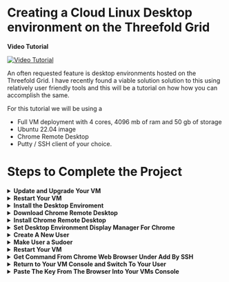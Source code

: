 # Creating a Cloud Linux Desktop environment on the Threefold Grid 


**Video Tutorial**


[![Video Tutorial](https://img.youtube.com/vi/FVy-nOcyKJQ/0.jpg)](https://www.youtube.com/watch?v=FVy-nOcyKJQ)


An often requested feature is desktop environments hosted on the Threefold Grid. I have recently found a viable solution solution to this using relatively user friendly tools and this will be a tutorial on how how you can accomplish the same. 

For this tutorial we will be using a 
- Full VM deployment with 4 cores, 4096 mb of ram and 50 gb of storage
- Ubuntu 22.04 image
- Chrome Remote Desktop 
- Putty / SSH client of your choice. 

# Steps to Complete the Project 


<details>
    <summary><b>Update and Upgrade Your VM</b></summary> 

After Connecting to your VM via SSH, run these commands in your terminal for Ubuntu 22.04 
```
apt update && apt upgrade -y 
```

If you encouter an error about a grub update on a pink screen, simply press yes and proceed, this is a incompatability between that update and the hypervisor firmware, it will not affect peformance, but this error can be avoided by running this command prior to updating 
```
apt-mark hold grub-efi-amd64-signed
```


   <details>
            <summary><b<p style="color:blue;">Jump to Update and Upgrade Your VM Video Section</p></b></summary>

https://www.youtube.com/watch?v=FVy-nOcyKJQ&t=199s

   </details>
</details>

<details>
    <summary><b>Restart Your VM</b></summary> 

```
reboot -f
```

<details>
        <summary><b><p style="color:blue;">Jump to Restart Your VM Video Section</p></b></summary>

https://www.youtube.com/watch?v=FVy-nOcyKJQ&t=236s

   </details>
</details>

<details>
    <summary><b>Install the Desktop Enviroment</b></summary> 

Once you have update your VM you will want to run this command, this is a large download and the install takes awhile 
```
apt install ubuntu-desktop
```

<details>
        <summary><b><p style="color:blue;">Jump to Install the Desktop Enviroment Video Section</p></b></summary>

https://www.youtube.com/watch?v=FVy-nOcyKJQ&t=283s

   </details>
</details>

<details>
    <summary><b>Download Chrome Remote Desktop</b></summary>

Now we will download the software package that will install the chrome remote desktop extension 
```
wget https://dl.google.com/linux/direct/chrome-remote-desktop_current_amd64.deb
```

<details>
        <summary><b><p style="color:blue;">Jump to Download Chrome Remote Desktop Video Section</p></b></summary>

https://www.youtube.com/watch?v=FVy-nOcyKJQ&t=349s

   </details>
</details>

<details>
    <summary><b>Install Chrome Remote Desktop</b></summary> 

Now We will install the package the package we just downloaded from the directory we downloaded it to (should be where you are)
```
apt-get install --assume-yes ./chrome-remote-desktop_current_amd64.deb
```

<details>
        <summary><b><p style="color:blue;">Jump to Install Chrome Remote Desktop Video Section</p></b></summary>

https://www.youtube.com/watch?v=FVy-nOcyKJQ&t=362s

   </details>
</details>

<details>
    <summary><b>Set Desktop Environment Display Manager For Chrome</b></summary> 

```
bash -c echo “exec /etc/X11/Xsession /usr/bin/gnome-session” > /etc/chrome-remote-desktop-session’
```

<details>
        <summary><b><p style="color:blue;">Jump to Set Desktop Environment Display Manager For Chrome Video Section</p></b></summary>

https://www.youtube.com/watch?v=FVy-nOcyKJQ&t=390s

   </details>
</details>

<details>
    <summary><b>Create A New User</b></summary> 

```
adduser parker 
```

<details>
        <summary><b><p style="color:blue;">Jump to Create A New User Video Section</p></b></summary>

https://www.youtube.com/watch?v=FVy-nOcyKJQ&t=409s

   </details>
</details>

<details>
    <summary><b>Make User a Sudoer</b></summary>

```
usermod -aG sudo parker
```

<details>
        <summary><b><p style="color:blue;">Jump to Make User a Sudoer Video Section</p></b></summary>

https://www.youtube.com/watch?v=FVy-nOcyKJQ&t=433s

   </details>
</details>

<details>
    <summary><b>Restart Your VM</b></summary> 

```
reboot -f
```

<details>
        <summary><b><p style="color:blue;">Jump to Restart Your VM Video Section</p></b></summary>

https://www.youtube.com/watch?v=FVy-nOcyKJQ&t=236s

   </details>
</details>

<details>
    <summary><b>Get Command From Chrome Web Browser Under Add By SSH</b></summary> 

Go to https://remotedesktop.google.com/ and login/create account as necessary

then select setup via ssh 

![1](https://user-images.githubusercontent.com/44621168/214478528-ea132b2e-edc6-447f-987b-e4a656e3e708.png)

follow the prompts begin->
 
![2](https://user-images.githubusercontent.com/44621168/214478561-0ac197e2-31e2-4a7c-9cbb-87f8313d91ad.png)

next->
 
![3](https://user-images.githubusercontent.com/44621168/214478592-c1f2b02e-84af-42f3-bc0b-abbdcc9482c5.png)

authorize 

![4](https://user-images.githubusercontent.com/44621168/214478602-1a2bd4d9-ac3a-49c2-a71d-c169d28759fe.png)
 
Copy the Debian linux box 
 
![5](https://user-images.githubusercontent.com/44621168/214478615-f77d2f30-2a73-4e84-8a4f-0c814ca9b023.png)
 
<details>
        <summary><b><p style="color:blue;">Jump to Get Command From Chrome Web Browser Under Add By SSH Video Section</p></b></summary>

https://www.youtube.com/watch?v=FVy-nOcyKJQ&t=456s

   </details>
</details>
<details>
    <summary><b>Return to Your VM Console and Switch To Your User</b></summary> 

```
su parker
```

<details>
        <summary><b><p style="color:blue;">Jump to Return to Your VM Console and Switch To Your User Video Section</p></b></summary>

https://www.youtube.com/watch?v=FVy-nOcyKJQ&t=477s

   </details>
</details>

<details>
    <summary><b>Paste The Key From The Browser Into Your VMs Console</b></summary> 

you should now be able to login into your into Linux desktop by returning to the remote access tab. 

![6](https://user-images.githubusercontent.com/44621168/214478645-aa434bc0-adbf-4bca-8264-ef5dce5d43ec.jpeg)

<details>
        <summary><b><p style="color:blue;">Jump to Paste The Key From The Browser Into Your VMs Console Video Section</p></b></summary>

https://www.youtube.com/watch?v=FVy-nOcyKJQ&t=482s
   </details>
</details>






</details>

